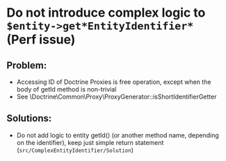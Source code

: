# Do not introduce complex logic to `$entity->get*EntityIdentifier*` (Perf issue)

## Problem:

- Accessing ID of Doctrine Proxies is free operation, except when the body of getId method is non-trivial
- See \Doctrine\Common\Proxy\ProxyGenerator::isShortIdentifierGetter

## Solutions:

- Do not add logic to entity getId() (or another method name, depending on the identifier), keep just simple return statement (`src/ComplexEntityIdentifier/Solution`)

